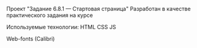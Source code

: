 Проект "Задание 6.8.1 — Стартовая страница"
Разработан в качестве практического задания на курсе

Используемые технологии:
HTML
CSS
JS

Web-fonts (Calibri)